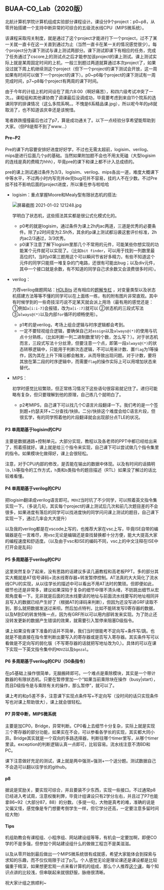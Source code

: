## BUAA-CO_Lab（2020版）

北航计算机学院计算机组成实验部分课程设计。课设分9个project：p0~p8，从零开始搭建一个支持中断异常的可综合的五级流水线CPU（MIPS微系统）。

该课程采取闯关制度，就是通过了这个project才能进行下一个project，过不了某一关就一直卡在这一关直到通过为止（当然一直卡在某一关的情况感觉很少）。每个project分为课下测试与课上测试两部分。课下测试即课下有相应的任务，完成了任务通过了cscore上的测试点之后才能参加该project的课上测试。课上测试实际上就是某周固定时间的上机，一般三到题过两道就算通过本次project了，如果没过就下周上机继续测这个project（但下一个project的课下测试会开放，这一周如果有时间可以做下一个project的课下）。p0\~p6每个project的课下测试有一周完成时间，p7\~p8每个project有两周的课下时间。

由于今年的计组上机时间设在了周六8:00（啊好痛苦），和四六级考试冲突了一次。。课程组和其他课协商了调课最后没调成功，毕竟要考虑到来自11个院系的选课同学的排课情况（这么多院系啊。。不愧是6系精品课.jpg），所以呢今年的p8就取消了，也不知道该庆幸还是该惋惜。

笔者跌跌撞撞最后也过了p7，算是成功通关了。以下一点经验分享希望能帮助到大家。（但P8是帮不到了www...）

#### Pre~P2

Pre的课下内容要安排好进度好好学，不过也无需太超前，logisim、verilog、mips是进行后面几个p的基础。当然如果附加题不会也不用太死磕（大型logisim的连线是真的费精力hhh），毕竟pre的课下和课上都不计入总成绩的。

pre的课上测试通过条件为3/3，logisim、verilog、mips各出一道，难度大概课下中等水平，不过两小时内写完并de完bug可并不容易，挂的人不在少数。不过Pre挂不挂不影响后面的project进度，所以重在参与啦哈哈

- logisim：重点掌握Moore和Mealy型有限状态机的搭法:

  ![屏幕截图 2021-01-02 121248.jpg](https://i.loli.net/2021/01/02/yB1HLa6NRYCfzG8.jpg)

  学明白了状态机，这些搭法其实都是很公式化模式化的。

  - p0考的就是logisim，通过条件为课上2h内ac两道，三道是优秀的必要条件。除了p2时间变为2.5h外，其余的p课上测试都沿袭这套评价标准，2h内ac2/3通过，3/3优秀。
  - p0课下注意了解下logisim里那几个不常用的元件，可能某些你想实现的功能某个元件就可以实现了。（比如`bit finder`，可以用于找到一列数里最高位的1，当时p0第三题用这个可以瞬间节省好多精力，有些不知道这个元件的同学只能搭一堆复杂的门电路，还很有可能出bug；以及div元件，其中一个接口就是余数，有不知道的同学自己求余数又会浪费很多时间）。

- verilog：

  力荐verilog做题网站：[HDLBits](https://hdlbits.01xz.net/wiki/Main_Page) 还有相应的[题解专栏](https://zhuanlan.zhihu.com/p/56646479) ，对变量类型以及状态机搭建方法等等不懂的同学可以在上面练一练，有的附有图片非常直观。其中有时候学到的一些奇技淫巧说不定某天就会派上用场（最有用的感觉还是：①例如`a[i:i-7]`会报错，改为`a[i-:7]`就可以 ②状态机的三段式写法 ③`always@(*)`以及内部`for`循环的顺畅使用）。
  
  - p1考的是verilog，考场上组合逻辑与时序逻辑都会考到。
  - 一定不要轻视组合逻辑，要确保自己对`assign`以及`always@(*)`的使用与坑点十分熟练，（比如判断一列二进制数里1的个数，怎么写？）。对于状态机而言，三段式写法十分丝滑，但要注意一个点，即第一段`always@(*)`的状态转移逻辑中，只能用于判断次态逻辑，不可以用来计数、置`flag`为1等操作，因为其在上升下降沿都会触发，从而导致出现问题。对于计数，要将其放在第二段的时序逻辑中，而需要`flag`的操作实际上可以用增加状态来替代。
  
- MIPS：

  初学时感觉比较繁琐，但正常练习情况下这些语句很容易就记住了。递归可能略有复杂，但只要理解到他的原理，自己练几个就明白了。

  - p2考MIPS，自己课下可以找几个C语言片段翻译一下。我们考的是一个签到题+约瑟夫环+二分查找/快排。二分/快排这个难度会给C语言片段，但很玄学，有的同学照着他的片段翻译就会出现部分点TLE的状况。

#### P3 单周期基于logisim的CPU

主要是数据通路+控制单元。大部分实现，教程以及各老师的PPT中都已经给出来了，照着搭就好。课上就是给三个指令来实现，自己课下可以尝试做几个指令集里的指令。如果模块化做得好，课上会很轻松。

注意，对于CPU内部的修改，是否能在输出的数据中体现。以及有时间的话搞明`lb,lh`等指令的工作方式，`h`类和`b`类指令的题目描述（RTL）如果没了解过的话比较难看懂。

#### P4 单周期基于verilog的CPU

把logisim翻译成verilog语言即可。`MOVZ`当时坑了不少同学，可以照着英文指令集实现一下。（多说几句，其实每个project的课上测试后几次和前几次题目差的不会很多，如果进度有落后的同学可以找进度快的同学问问课上测试的题目，自己课下实现一下，通过几率会大大提升）

以及我的verilog都是在vscode上写的，也推荐大家在vsc上写，毕竟ISE自带的编辑器是在一言难尽，用vsc无论是编辑还是查找替换都十分方便，能大大提高大家的编程速度和舒适度。（以及由于vsc和ISE的编码不同，vsc上的中文注释在ISE中打开会是乱码）

#### P5 多周期基于verilog的CPU

这里突然复杂了起来，没有思路的话建议多读几遍教程和高老板PPT。多的部分其实大概就是AT信号译码+流水线寄存器+转发暂停控制。AT法真的大大简化了流水线CPU的实现，从以往学长的描述中可以看出不用AT法时的繁琐。但即便如此，细节也还是非常多，建议如果深陷于复杂的细节中理不清头绪，不妨跳出细节从宏观角度看一下。无非就是后面的流水线要读的地址与前面流水线要写的地址相同并且写入的数据已经产生好了（根据AT的译码来判断），但因为还没写进GRF读取不到，那么就把数据发送过来呗。然后加点特判，比如不能转发写0寄存器的数据，以及M到D的转发特殊一点，因为有GRF所以可以用内部转发来实现。为了防止还没转发更新的数据产生错误的效果，就需要引入暂停来阻塞D级指令。

课上如果没有课下准备的话并不简单，我们当时很能考不定向写+条件写/跳。也就是不能直接在指令里判断出要写入的寄存器或是否写入寄存器。其实条件写可以看做是不定向写的弱化版（不写寄存器的话就把写地址改为0,）。具体的可以在课下实现一下英文指令集中的`MOVZ`以及`bgezal`。

#### P6 多周期基于verilog的CPU（50条指令）

在p5基础上操作很简单，无脑搬砖即可。一个难点是乘除模块，其实是一个带计数器的有限状态机。只要在暂停里加一个“如果当前乘除块在操作（busy|start），而且D级指令是与乘除有关的操作，那么暂停”，就可以了。

课上考的和p5差不多，注意课下实现点条件写+不定向写（没时间的话只实现条件写也对课上帮助很大），课上就会很轻松。

#### P7 异常中断，MIPS微系统

主要是加CP0，Bridge，异常判断。CP0看上去细节十分复杂，实际上就是实现三个寄存器的部分功能，如果实在不会，可以参看各学长的实现，其实都大同小异。Bridge其实就是一个双向的多路选择器，判断往哪个timer里写，从哪个timer里读。exception的判断逻辑认真一点即可，比较容易。流水线注意不清BD和PC。

课下注意做好充足的测试，课上就是两中强测+强测+一个送分题。测试数据自己不会造可以翻以往学长的github。

#### p8

据说是奖励关，要实现可综合，并且要装不少东西，实现一些接口。不过通常p8已经进入考试周，注意权衡利弊，毕竟计组课设只有2学分左右，并且过了P7也能拿86~92（大部分87，88）的分数。（多提一句，大物是真考的难，准确的说是又偏又怪，感觉像是专门想要考倒学生一样，但它学分还高，一定要注意多留时间给大物）

#### Tips

机组助教会有课程组、小程序组、网站建设组等等，有机会一定要加啊，即便CO学的不是多强，但参加个网站建设组什么的做做工程岂不是美滋滋。

以及从零开始到最后做出一个MIPS微系统很有成就感，希望大家能体会到探索与求知的乐趣，而不仅仅局限于过了p几。个人感觉无论是理论课还是课设都是比较偏重于精深，如果想更宏观一点来看计算机的组成，那么个人推荐[这个课](https://www.coursera.org/learn/jisuanji-zucheng/home/welcome)，每个知识点讲的比较浅，但串联起来就很舒服，脉络很清晰。

祝大家计组之旅顺利~